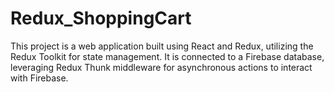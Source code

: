 # Redux_ShoppingCart
This project is a web application built using React and Redux, utilizing the Redux Toolkit for state management. It is connected to a Firebase database, leveraging Redux Thunk middleware for asynchronous actions to interact with Firebase.
